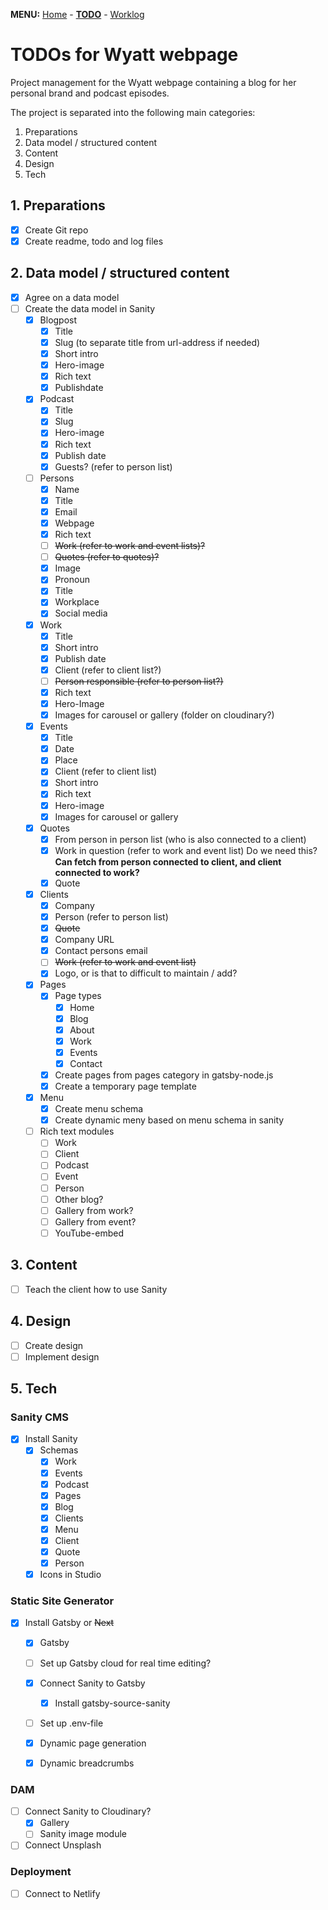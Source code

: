 **MENU:** [Home](/wyatt/index) - [**TODO**](/wyatt/todo) - [Worklog](/wyatt/log)

# TODOs for Wyatt webpage
Project management for the Wyatt webpage containing a blog for her personal brand and podcast episodes.

The project is separated into the following main categories:

1. Preparations
2. Data model / structured content
3. Content
4. Design
5. Tech

## 1. Preparations
- [x] Create Git repo
- [x] Create readme, todo and log files
 
## 2. Data model / structured content
- [x] Agree on a data model
- [ ] Create the data model in Sanity
    - [x] Blogpost
        - [x] Title
        - [x] Slug (to separate title from url-address if needed)
        - [x] Short intro
        - [x] Hero-image
        - [x] Rich text
        - [x] Publishdate
    - [x] Podcast
        - [x] Title
        - [x] Slug
        - [x] Hero-image
        - [x] Rich text
        - [x] Publish date
        - [x] Guests? (refer to person list)
    - [ ] Persons
        - [x] Name
        - [x] Title
        - [x] Email
        - [x] Webpage 
        - [x] Rich text
        - [ ] ~~Work (refer to work and event lists)?~~
        - [ ] ~~Quotes (refer to quotes)?~~
        - [x] Image
        - [x] Pronoun
        - [x] Title
        - [x] Workplace
        - [x] Social media
    - [x] Work
        - [x] Title
        - [x] Short intro
        - [x] Publish date
        - [x] Client (refer to client list?)
        - [ ] ~~Person responsible (refer to person list?)~~
        - [x] Rich text
        - [x] Hero-Image
        - [x] Images for carousel or gallery (folder on cloudinary?)
    - [x] Events
        - [x] Title
        - [x] Date
        - [x] Place
        - [x] Client (refer to client list)
        - [x] Short intro
        - [x] Rich text
        - [x] Hero-image
        - [x] Images for carousel or gallery
    - [x] Quotes
        - [x] From person in person list (who is also connected to a client)
        - [x] Work in question (refer to work and event list) Do we need this? **Can fetch from person connected to client, and client connected to work?**
        - [x] Quote
    - [x] Clients
        - [x] Company
        - [x] Person (refer to person list)
        - [x] ~~Quote~~
        - [x] Company URL
        - [x] Contact persons email
        - [ ] ~~Work (refer to work and event list)~~
        - [x] Logo, or is that to difficult to maintain / add?
    - [x] Pages
        - [x] Page types
            - [x] Home
            - [x] Blog
            - [x] About
            - [x] Work
            - [x] Events
            - [x] Contact
        - [x] Create pages from pages category in gatsby-node.js
        - [x] Create a temporary page template
    - [x] Menu
        - [x] Create menu schema
        - [x] Create dynamic meny based on menu schema in sanity
    - [ ] Rich text modules
        - [ ] Work
        - [ ] Client
        - [ ] Podcast
        - [ ] Event
        - [ ] Person
        - [ ] Other blog?
        - [ ] Gallery from work?
        - [ ] Gallery from event?
        - [ ] YouTube-embed

## 3. Content
- [ ] Teach the client how to use Sanity

## 4. Design
- [ ] Create design
- [ ] Implement design

## 5. Tech

### Sanity CMS
- [x] Install Sanity
  - [x] Schemas
    - [x] Work
    - [x] Events
    - [x] Podcast
    - [x] Pages
    - [x] Blog
    - [x] Clients
    - [x] Menu
    - [x] Client
    - [x] Quote
    - [x] Person
  - [x] Icons in Studio

### Static Site Generator
- [x] Install Gatsby or ~~Next~~
    - [x] Gatsby
    - [ ] Set up Gatsby cloud for real time editing?
    - [x] Connect Sanity to Gatsby
        - [x] Install gatsby-source-sanity
    - [ ] Set up .env-file
    - [x] Dynamic page generation
    - [x] Dynamic breadcrumbs


### DAM
- [ ] Connect Sanity to Cloudinary?
  - [x] Gallery
  - [ ] Sanity image module
- [ ] Connect Unsplash

### Deployment
- [ ] Connect to Netlify
